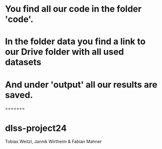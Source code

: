 # You find all our code in the folder 'code'. 

# In the folder data you find a link to our Drive folder with all used datasets

# And under 'output' all our results are saved.
=======
# dlss-project24
Tobias Weitzl, Jannik Wirtheim & Fabian Mahner
